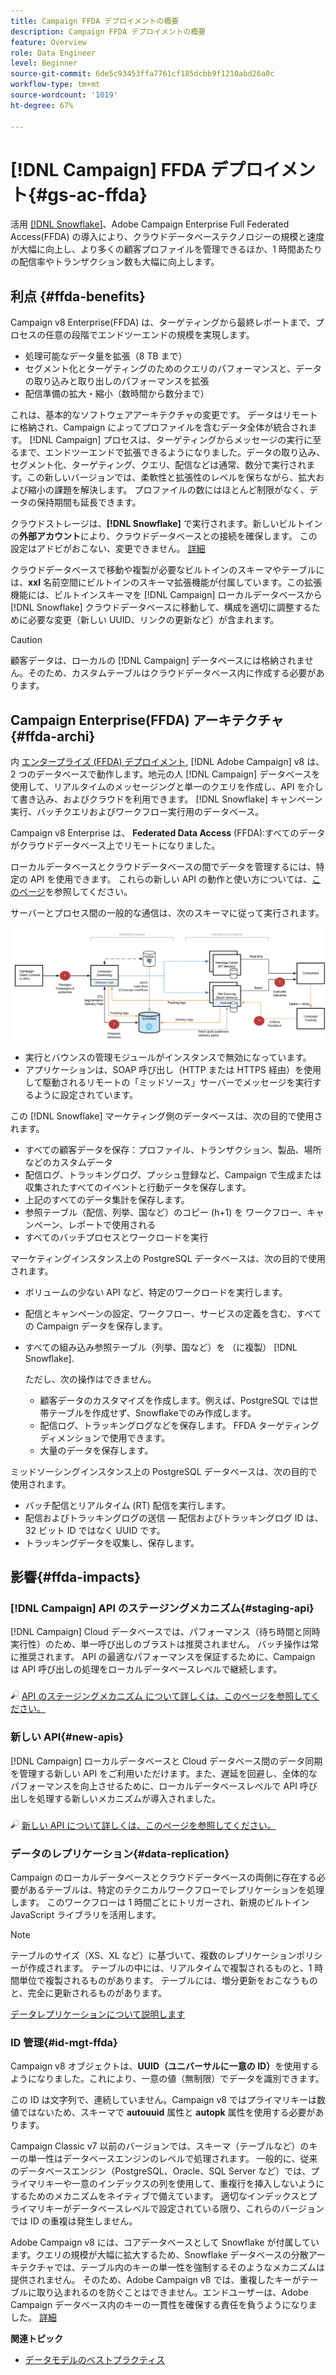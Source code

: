 ```yaml
---
title: Campaign FFDA デプロイメントの概要
description: Campaign FFDA デプロイメントの概要
feature: Overview
role: Data Engineer
level: Beginner
source-git-commit: 6de5c93453ffa7761cf185dcbb9f1210abd26a0c
workflow-type: tm+mt
source-wordcount: '1019'
ht-degree: 67%

---
```


# [!DNL Campaign] FFDA デプロイメント{#gs-ac-ffda}

活用 [[!DNL Snowflake]](https://www.snowflake.com/)、Adobe Campaign Enterprise Full Federated Access(FFDA) の導入により、クラウドデータベーステクノロジーの規模と速度が大幅に向上し、より多くの顧客プロファイルを管理できるほか、1 時間あたりの配信率やトランザクション数も大幅に向上します。

## 利点 {#ffda-benefits}

Campaign v8 Enterprise(FFDA) は、ターゲティングから最終レポートまで、プロセスの任意の段階でエンドツーエンドの規模を実現します。

* 処理可能なデータ量を拡張（8 TB まで）
* セグメント化とターゲティングのためのクエリのパフォーマンスと、データの取り込みと取り出しのパフォーマンスを拡張
* 配信準備の拡大・縮小（数時間から数分まで）

これは、基本的なソフトウェアアーキテクチャの変更です。 データはリモートに格納され、Campaign によってプロファイルを含むデータ全体が統合されます。 [!DNL Campaign] プロセスは、ターゲティングからメッセージの実行に至るまで、エンドツーエンドで拡張できるようになりました。データの取り込み、セグメント化、ターゲティング、クエリ、配信などは通常、数分で実行されます。この新しいバージョンでは、柔軟性と拡張性のレベルを保ちながら、拡大および縮小の課題を解決します。 プロファイルの数にはほとんど制限がなく、データの保持期間も延長できます。

クラウドストレージは、**[!DNL Snowflake]** で実行されます。新しいビルトインの&#x200B;**外部アカウント**により、クラウドデータベースとの接続を確保します。
この設定はアドビがおこない、変更できません。 [詳細](../config/external-accounts.md)

クラウドデータベースで移動や複製が必要なビルトインのスキーマやテーブルには、**xxl** 名前空間にビルトインのスキーマ拡張機能が付属しています。この拡張機能には、ビルトインスキーマを [!DNL Campaign] ローカルデータベースから [!DNL Snowflake] クラウドデータベースに移動して、構成を適切に調整するために必要な変更（新しい UUID、リンクの更新など）が含まれます。


>[!CAUTION]
>
> 顧客データは、ローカルの [!DNL Campaign] データベースには格納されません。そのため、カスタムテーブルはクラウドデータベース内に作成する必要があります。

## Campaign Enterprise(FFDA) アーキテクチャ{#ffda-archi}

内 [エンタープライズ (FFDA) デプロイメント](../architecture/enterprise-deployment.md), [!DNL Adobe Campaign] v8 は、2 つのデータベースで動作します。地元の人 [!DNL Campaign] データベースを使用して、リアルタイムのメッセージングと単一のクエリを作成し、API を介して書き込み、およびクラウドを利用できます。 [!DNL Snowflake] キャンペーン実行、バッチクエリおよびワークフロー実行用のデータベース。

Campaign v8 Enterprise は、 **Federated Data Access** (FFDA):すべてのデータがクラウドデータベース上でリモートになりました。

ローカルデータベースとクラウドデータベースの間でデータを管理するには、特定の API を使用できます。 これらの新しい API の動作と使い方については、[このページ](new-apis.md)を参照してください。

サーバーとプロセス間の一般的な通信は、次のスキーマに従って実行されます。

![](assets/architecture.png)

* 実行とバウンスの管理モジュールがインスタンスで無効になっています。
* アプリケーションは、SOAP 呼び出し（HTTP または HTTPS 経由）を使用して駆動されるリモートの「ミッドソース」サーバーでメッセージを実行するように設定されています。

この [!DNL Snowflake] マーケティング側のデータベースは、次の目的で使用されます。

* すべての顧客データを保存：プロファイル、トランザクション、製品、場所などのカスタムデータ
* 配信ログ、トラッキングログ、プッシュ登録など、Campaign で生成または収集されたすべてのイベントと行動データを保存します。
* 上記のすべてのデータ集計を保存します。
* 参照テーブル（配信、列挙、国など）のコピー (h+1) を ワークフロー、キャンペーン、レポートで使用される
* すべてのバッチプロセスとワークロードを実行


マーケティングインスタンス上の PostgreSQL データベースは、次の目的で使用されます。

* ボリュームの少ない API など、特定のワークロードを実行します。
* 配信とキャンペーンの設定、ワークフロー、サービスの定義を含む、すべての Campaign データを保存します。
* すべての組み込み参照テーブル（列挙、国など）を （に複製） [!DNL Snowflake].

   ただし、次の操作はできません。
   * 顧客データのカスタマイズを作成します。例えば、PostgreSQL では世帯テーブルを作成せず、Snowflakeでのみ作成します。
   * 配信ログ、トラッキングログなどを保存します。 FFDA ターゲティングディメンションで使用できます。
   * 大量のデータを保存します。


ミッドソーシングインスタンス上の PostgreSQL データベースは、次の目的で使用されます。

* バッチ配信とリアルタイム (RT) 配信を実行します。
* 配信およびトラッキングログの送信 — 配信およびトラッキングログ ID は、32 ビット ID ではなく UUID です。
* トラッキングデータを収集し、保存します。


## 影響{#ffda-impacts}

### [!DNL Campaign] API のステージングメカニズム{#staging-api}

[!DNL Campaign] Cloud データベースでは、パフォーマンス（待ち時間と同時実行性）のため、単一呼び出しのブラストは推奨されません。 バッチ操作は常に推奨されます。 API の最適なパフォーマンスを保証するために、Campaign は API 呼び出しの処理をローカルデータベースレベルで継続します。

![](../assets/do-not-localize/glass.png) [API のステージングメカニズム について詳しくは、このページを参照してください。](staging.md)

### 新しい API{#new-apis}

[!DNL Campaign] ローカルデータベースと Cloud データベース間のデータ同期を管理する新しい API をご利用いただけます。また、遅延を回避し、全体的なパフォーマンスを向上させるために、ローカルデータベースレベルで API 呼び出しを処理する新しいメカニズムが導入されました。

![](../assets/do-not-localize/glass.png) [新しい API について詳しくは、このページを参照してください。](new-apis.md)


### データのレプリケーション{#data-replication}

Campaign のローカルデータベースとクラウドデータベースの両側に存在する必要があるテーブルは、特定のテクニカルワークフローでレプリケーションを処理します。 このワークフローは 1 時間ごとにトリガーされ、新規のビルトイン JavaScript ライブラリを活用します。

>[!NOTE]
>
> テーブルのサイズ（XS、XL など）に基づいて、複数のレプリケーションポリシーが作成されます。
> テーブルの中には、リアルタイムで複製されるものと、1 時間単位で複製されるものがあります。 テーブルには、増分更新をおこなうものと、完全に更新されるものがあります。

[データレプリケーションについて説明します](replication.md)

### ID 管理{#id-mgt-ffda}

Campaign v8 オブジェクトは、**UUID（ユニバーサルに一意の ID）**&#x200B;を使用するようになりました。これにより、一意の値（無制限）でデータを識別できます。

この ID は文字列で、連続していません。Campaign v8 ではプライマリキーは数値ではないため、スキーマで **autouuid** 属性と **autopk** 属性を使用する必要があります。

Campaign Classic v7 以前のバージョンでは、スキーマ（テーブルなど）のキーの単一性はデータベースエンジンのレベルで処理されます。 一般的に、従来のデータベースエンジン（PostgreSQL、Oracle、SQL Server など）では、プライマリキーや一意のインデックスの列を使用して、重複行を挿入しないようにするためのメカニズムをネイティブで備えています。 適切なインデックスとプライマリキーがデータベースレベルで設定されている限り、これらのバージョンでは ID の重複は発生しません。

Adobe Campaign v8 には、コアデータベースとして Snowflake が付属しています。クエリの規模が大幅に拡大するため、Snowflake データベースの分散アーキテクチャでは、テーブル内のキーの単一性を強制するそのようなメカニズムは提供されません。 そのため、Adobe Campaign v8 では、重複したキーがテーブルに取り込まれるのを防ぐことはできません。エンドユーザーは、Adobe Campaign データベース内のキーの一貫性を確保する責任を負うようになりました。 [詳細](keys.md)

**関連トピック**

* [データモデルのベストプラクティス](../dev/datamodel-best-practices.md)

